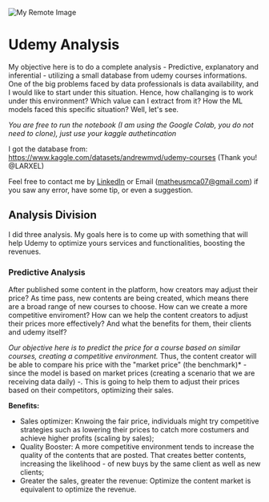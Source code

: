 ![My Remote Image](https://logodownload.org/wp-content/uploads/2019/07/udemy-logo.png)


# Udemy Analysis

My objective here is to do a complete analysis - Predictive, explanatory and inferential - utilizing a small database from udemy courses informations. One of the big problems faced by data professionals is data availability, and I would like to start under this situation. Hence, how challanging is to work under this environment? Which value can I extract from it? How the ML models faced this specific situation? Well, let's see.

*You are free to run the notebook (I am using the Google Colab, you do not need to clone), just use your kaggle authetincation*

I got the database from: https://www.kaggle.com/datasets/andrewmvd/udemy-courses (Thank you! @LARXEL)

Feel free to contact me by [LinkedIn](https://www.linkedin.com/in/m-mca/) or Email (matheusmca07@gmail.com) if you saw any error, have some tip, or even a suggestion. 

## Analysis Division
I did three analysis. My goals here is to come up with something that will help Udemy to optimize yours services and functionalities, boosting the revenues.

### Predictive Analysis

After published some content in the platform, how creators may adjust their price? As time pass, new contents are being created, which means there are a broad range of new courses to choose. How can we create a more competitive enviroment? How can we help the content creators to adjust their prices more effectively? And what the benefits for them, their clients and udemy itself?

*Our objective here is to predict the price for a course based on similar courses, creating a competitive environment.* Thus, the content creator will be able to compare his price with the "market price" (the benchmark)* - since the model is based on market prices (creating a scenario that we are receiving data daily) -. This is going to help them to adjust their prices based on their competitors, optimizing their sales.

**Benefits:**

- Sales optimizer: Knwoing the fair price, individuals might try competitive strategies such as lowering their prices to catch more costumers and achieve higher profits (scaling by sales);
- Quality Booster: A more competitive environment tends to increase the quality of the contents that are posted. That creates better contents, increasing the likelihood - of new buys by the same client as well as new clients;
- Greater the sales, greater the revenue: Optimize the content market is equivalent to optimize the revenue.
